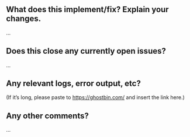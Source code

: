 <!-- Thanks for sending a pull request!

Here's how it's done:
0. If you are planning a large feature, please, discuss it first in a separate issue.
   See also [CONTRIBUTING.md](https://github.com/sobolevn/git-secret/blob/master/CONTRIBUTING.md) if you haven't already.
1. Make sure that you open your pull request against the `master` branch
2. Make sure that your code has the same style as the surrounding code and git-secret in general
3. Make sure your code passes using `shellcheck` with `make lint`
4. If you are adding or changing features, please add tests that cover the new behavior (in addition to the unchanged behavior if appropriate)
5. Make sure that all tests pass

Please make sure you click the link above to view the contribution guidelines, then fill out the blanks below. -->

What does this implement/fix? Explain your changes.
---------------------------------------------------
…

Does this close any currently open issues?
------------------------------------------
…

Any relevant logs, error output, etc?
-------------------------------------
(If it’s long, please paste to https://ghostbin.com/ and insert the link here.)

Any other comments?
-------------------
…
